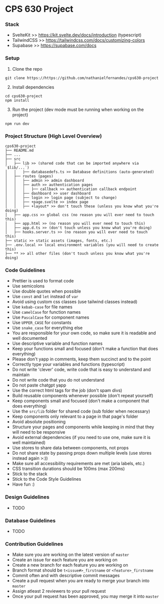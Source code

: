 # CPS 630 Project

### Stack

- SvelteKit >> https://kit.svelte.dev/docs/introduction (typescript)
- TailwindCSS >> https://tailwindcss.com/docs/customizing-colors
- Supabase >> https://supabase.com/docs

### Setup

1. Clone the repo

```
git clone https://https://github.com/nathanielfernandes/cps630-project
```

2. Install dependencies

```
cd cps630-project
npm install
```

3. Run the project (dev mode must be running when working on the project)

```
npm run dev
```

### Project Structure (High Level Overview)

```
cps630-project
├── README.md
├── ...
├── src
│   ├── lib >> (shared code that can be imported anywhere via `$lib/...`)
│   │   ├── databasedefs.ts >> Database definitions (auto-generated)
│   ├── routes (pages)
│   │   ├── admin >> admin dashboard
│   │   ├── auth >> authentication pages
│   │   │   ├── callback >> authentication callback endpoint
│   │   ├── dashboard >> user dashboard
│   │   ├── login >> login page (subject to change)
│   │   ├── +page.svelte >> index page
│   │   ├── +layout* >> don't touch these (unless you know what you're doing)
│   ├── app.css >> global css (no reason you will ever need to touch this)
│   ├── app.html >> (no reason you will ever need to touch this)
│   ├── app.d.ts >> (don't touch unless you know what you're doing)
│   ├── hooks.server.ts >> (no reason you will ever need to touch this)
├── static >> static assets (images, fonts, etc.)
├── .env.local >> local environment variables (you will need to create this)
├── ** >> all other files (don't touch unless you know what you're doing)
```

### Code Guidelines

- Prettier is used to format code
- Use semicolons
- Use double quotes when possible
- Use `const` and `let` instead of `var`
- Avoid using custom css classes (use tailwind classes instead)
- Use `kebab-case` for file names
- Use `camelCase` for function names
- Use `PascalCase` for component names
- Use `UPPER_CASE` for constants
- Use `snake_case` for everything else
- You are responsible for your own code, so make sure it is readable and well documented
- Use descriptive variable and function names
- Keep your functions small and focused (don't make a function that does everything)
- Please don't yapp in comments, keep them succinct and to the point
- Correctly type your variables and functions (typescript)
- Do not write 'clever' code, write code that is easy to understand and maintain
- Do not write code that you do not understand
- Do not paste chatgpt yapp
- Use the correct html tags for the job (don't spam divs)
- Build reusable components whenever possible (don't repeat yourself)
- Keep components small and focused (don't make a component that does everything)
- Use the `src/lib` folder for shared code (sub folder when necessary)
- Keep components only relevant to a page in that page's folder
- Avoid absolute positioning
- Structure your pages and components while keeping in mind that they will need to be responsive
- Avoid external dependencies (if you need to use one, make sure it is well maintained)
- Use stores to share data between components, not props
- Do not share state by passing props down multiple levels (use stores instead again >:))
- Make sure all accessibility requirements are met (aria labels, etc.)
- CSS transition durations should be 100ms (max 200ms)
- Stick to the stack
- Stick to the Code Style Guidelines
- Have fun :)

### Design Guidelines

- TODO

### Database Guidelines

- TODO

### Contribution Guidelines

- Make sure you are working on the latest version of `master`
- Create an issue for each feature you are working on
- Create a new branch for each feature you are working on
- Branch format should be `t<issue#>_firstname` or `<feature>_firstname`
- Commit often and with descriptive commit messages
- Create a pull request when you are ready to merge your branch into `master`
- Assign atleast 2 reviewers to your pull request
- Once your pull request has been approved, you may merge it into `master`
